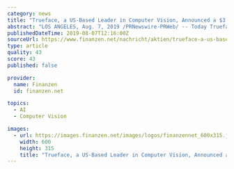 ```yaml
---
category: news
title: "Trueface, a US-Based Leader in Computer Vision, Announced a $3.7 Million Seed Funding Round"
abstract: "LOS ANGELES, Aug. 7, 2019 /PRNewswire-PRWeb/ -- Today Trueface, a US-based leader in computer vision, announced a $3.7 million seed funding round led by Lavrock Ventures with participation from Scout Ventures and Advantage Ventures. Utilizing machine ..."
publishedDateTime: 2019-08-07T12:16:00Z
sourceUrl: https://www.finanzen.net/nachricht/aktien/trueface-a-us-based-leader-in-computer-vision-announced-a-3-7-million-seed-funding-round-7851659
type: article
quality: 43
score: 43
published: false

provider:
  name: Finanzen
  id: finanzen.net

topics:
  - AI
  - Computer Vision

images:
  - url: https://images.finanzen.net/images/logos/finanzennet_600x315.jpg
    width: 600
    height: 315
    title: "Trueface, a US-Based Leader in Computer Vision, Announced a $3.7 Million Seed Funding Round"
---
```

